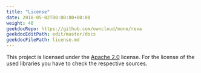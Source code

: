 ```yaml
---
title: "License"
date: 2018-05-02T00:00:00+00:00
weight: 40
geekdocRepo: https://github.com/owncloud/mono/reva
geekdocEditPath: edit/master/docs
geekdocFilePath: license.md
---
```


This project is licensed under the [Apache 2.0](https://github.com/owncloud/mono/reva/blob/master/LICENSE) license. For the license of the used libraries you have to check the respective sources.
